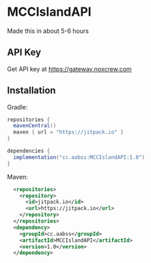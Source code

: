 # MCCIslandAPI
Made this in about 5-6 hours

## API Key
Get API key at https://gateway.noxcrew.com

## Installation
Gradle:
```gradle
repositories {
  mavenCentral()
  maven { url = "https://jitpack.io" }
}

dependencies {
  implementation("cc.aabss:MCCIslandAPI:1.0")
}
```

Maven:
```xml
  <repositories>
    <repository>
      <id>jitpack.io</id>
      <url>https://jitpack.io</url>
    </repository>
  </repositories>
  <dependency>
    <groupId>cc.aabss</groupId>
    <artifactId>MCCIslandAPI</artifactId>
    <version>1.0</version>
  </dependency>
```
